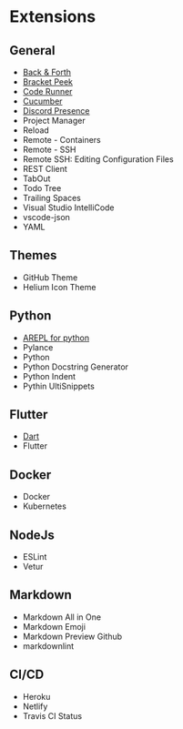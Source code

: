 # Extensions

## General

- [Back & Forth](https://marketplace.visualstudio.com/items?itemName=nick-rudenko.back-n-forth)
- [Bracket Peek](https://marketplace.visualstudio.com/items?itemName=jomeinaster.bracket-peek)
- [Code Runner](https://marketplace.visualstudio.com/items?itemName=formulahendry.code-runner)
- [Cucumber](https://marketplace.visualstudio.com/items?itemName=alexkrechik.cucumberautocomplete)
- [Discord Presence](https://marketplace.visualstudio.com/items?itemName=icrawl.discord-vscode)
- Project Manager
- Reload
- Remote - Containers
- Remote - SSH
- Remote SSH: Editing Configuration Files
- REST Client
- TabOut
- Todo Tree
- Trailing Spaces
- Visual Studio IntelliCode
- vscode-json
- YAML

## Themes

- GitHub Theme
- Helium Icon Theme

## Python

- [AREPL for python](https://marketplace.visualstudio.com/items?itemName=almenon.arepl)
- Pylance
- Python
- Python Docstring Generator
- Python Indent
- Pythin UltiSnippets

## Flutter

- [Dart](https://marketplace.visualstudio.com/items?itemName=Dart-Code.dart-code)
- Flutter

## Docker

- Docker
- Kubernetes

## NodeJs

- ESLint
- Vetur

## Markdown

- Markdown All in One
- Markdown Emoji
- Markdown Preview Github
- markdownlint

## CI/CD

- Heroku
- Netlify
- Travis CI Status
